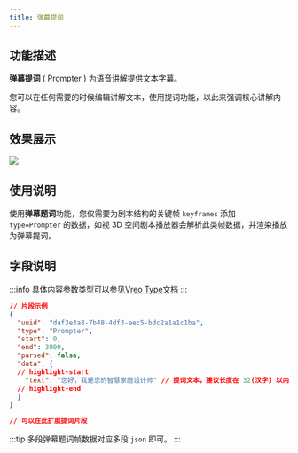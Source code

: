 ```yaml
---
title: 弹幕提词
---
```


## 功能描述
**弹幕提词** ( Prompter ) 为语音讲解提供文本字幕。

您可以在任何需要的时候编辑讲解文本，使用提词功能，以此来强调核心讲解内容。

## 效果展示

<img src="//vrlab-public.ljcdn.com/common/file/web/8b7cb0fc-285a-4e04-90e1-73a19ec7fc6a.png"/>

## 使用说明
使用**弹幕题词**功能，您仅需要为剧本结构的关键帧 `keyframes` 添加 `type=Prompter` 的数据，如视 3D 空间剧本播放器会解析此类帧数据，并渲染播放为弹幕提词。

## 字段说明

:::info
具体内容参数类型可以参见[Vreo Type文档](https://unpkg.com/@realsee/vreo/docs/modules/Player.html#PrompterData)
:::

```json title="弹幕提词类型数据样例"
// 片段示例
{
  "uuid": "daf3e3a8-7b48-4df3-eec5-bdc2a1a1c1ba",
  "type": "Prompter", 
  "start": 0, 
  "end": 3000,
  "parsed": false,
  "data": {
  // highlight-start
    "text": "您好，我是您的智慧家庭设计师" // 提词文本，建议长度在 32(汉字) 以内。
  // highlight-end
  }
}

// 可以在此扩展提词片段
```

:::tip
多段弹幕题词帧数据对应多段 `json` 即可。 
:::
